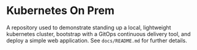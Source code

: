 # Kubernetes On Prem
A repository used to demonstrate standing up a local, lightweight kubernetes cluster, bootstrap with a GitOps continuous delivery tool, and deploy a simple web application. See `docs/README.md` for further details.